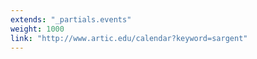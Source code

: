 ```yaml
---
extends: "_partials.events"
weight: 1000
link: "http://www.artic.edu/calendar?keyword=sargent"
---
```

